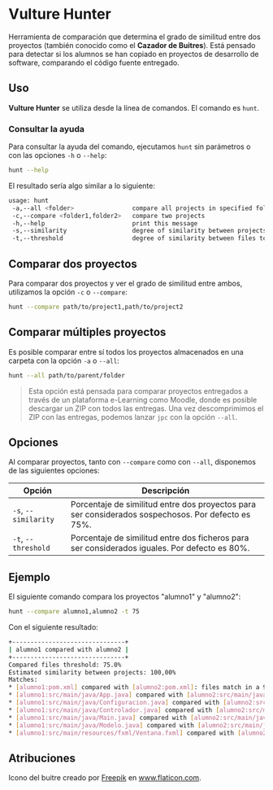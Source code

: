 # Vulture Hunter
Herramienta de comparación que determina el grado de similitud entre dos proyectos (también conocido como el **Cazador de Buitres**). Está pensado para detectar si los alumnos se han copiado en proyectos de desarrollo de software, comparando el código fuente entregado.

## Uso

**Vulture Hunter** se utiliza desde la línea de comandos. El comando es `hunt`.

### Consultar la ayuda

Para consultar la ayuda del comando, ejecutamos `hunt` sin parámetros o con las opciones `-h` o `--help`:

```bash
hunt --help
```

El resultado sería algo similar a lo siguiente:

```bash
usage: hunt
 -a,--all <folder>                compare all projects in specified folder
 -c,--compare <folder1,folder2>   compare two projects
 -h,--help                        print this message
 -s,--similarity                  degree of similarity between projects (default value: 75.0)
 -t,--threshold                   degree of similarity between files to be considered equal (default value: 80.0)
```

## Comparar dos proyectos

Para comparar dos proyectos y ver el grado de similitud entre ambos, utilizamos la opción `-c` o `--compare`:

```bash
hunt --compare path/to/project1,path/to/project2
```

## Comparar múltiples proyectos

Es posible comparar entre sí todos los proyectos almacenados en una carpeta con la opción `-a` o `--all`:

```bash
hunt --all path/to/parent/folder
```

> Esta opción está pensada para comparar proyectos entregados a través de un plataforma e-Learning como Moodle, donde es posible descargar un ZIP con todos las entregas. Una vez descomprimimos el ZIP con las entregas, podemos lanzar `jpc` con la opción `--all`.

## Opciones

Al comparar proyectos, tanto con `--compare` como con `--all`, disponemos de las siguientes opciones:

| Opción               | Descripción                                                  |
| -------------------- | ------------------------------------------------------------ |
| `-s`, `--similarity` | Porcentaje de similitud entre dos proyectos para ser considerados sospechosos. Por defecto es 75%. |
| `-t`, `--threshold`  | Porcentaje de similitud entre dos ficheros para ser considerados iguales. Por defecto es 80%. |

## Ejemplo

El siguiente comando compara los proyectos "alumno1" y "alumno2":

```bash
hunt --compare alumno1,alumno2 -t 75
```

Con el siguiente resultado:

```bash
+-------------------------------+
| alumno1 compared with alumno2 |
+-------------------------------+
Compared files threshold: 75.0%
Estimated similarity between projects: 100,00%
Matches:
* [alumno1:pom.xml] compared with [alumno2:pom.xml]: files match in a 96,88%. 
* [alumno1:src/main/java/App.java] compared with [alumno2:src/main/java/App.java]: files match in a 100,00%. 
* [alumno1:src/main/java/Configuracion.java] compared with [alumno2:src/main/java/Configu.java]: files match in a 100,00%. 
* [alumno1:src/main/java/Controlador.java] compared with [alumno2:src/main/java/Controller.java]: files match in a 100,00%. 
* [alumno1:src/main/java/Main.java] compared with [alumno2:src/main/java/Main.java]: files match in a 100,00%. 
* [alumno1:src/main/java/Modelo.java] compared with [alumno2:src/main/java/Model.java]: files match in a 100,00%. 
* [alumno1:src/main/resources/fxml/Ventana.fxml] compared with [alumno2:src/main/resources/fxml/Window.fxml]: files match in a 100,00%. 

```

## Atribuciones

Icono del buitre creado por <a href="https://www.freepik.com" title="Freepik">Freepik</a> en <a href="https://www.flaticon.com/" title="Flaticon">www.flaticon.com</a>.

